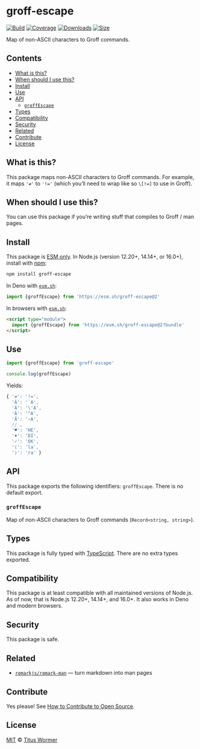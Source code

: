 # groff-escape

[![Build][build-badge]][build]
[![Coverage][coverage-badge]][coverage]
[![Downloads][downloads-badge]][downloads]
[![Size][size-badge]][size]

Map of non-ASCII characters to Groff commands.

## Contents

*   [What is this?](#what-is-this)
*   [When should I use this?](#when-should-i-use-this)
*   [Install](#install)
*   [Use](#use)
*   [API](#api)
    *   [`groffEscape`](#groffescape)
*   [Types](#types)
*   [Compatibility](#compatibility)
*   [Security](#security)
*   [Related](#related)
*   [Contribute](#contribute)
*   [License](#license)

## What is this?

This package maps non-ASCII characters to Groff commands.
For example, it maps `'≠'` to `'!='` (which you’ll need to wrap like so `\[!=]`
to use in Groff).

## When should I use this?

You can use this package if you’re writing stuff that compiles to Groff / man
pages.

## Install

This package is [ESM only][esm].
In Node.js (version 12.20+, 14.14+, or 16.0+), install with [npm][]:

```sh
npm install groff-escape
```

In Deno with [`esm.sh`][esmsh]:

```js
import {groffEscape} from 'https://esm.sh/groff-escape@2'
```

In browsers with [`esm.sh`][esmsh]:

```html
<script type="module">
  import {groffEscape} from 'https://esm.sh/groff-escape@2?bundle'
</script>
```

## Use

```js
import {groffEscape} from 'groff-escape'

console.log(groffEscape)
```

Yields:

```js
{ '≠': '!=',
  'À': '`A',
  'Á': '\'A',
  'Â': '^A',
  'Ã': '~A',
  // …
  '♥': 'HE',
  '♦': 'DI',
  '✓': 'OK',
  '⟨': 'la',
  '⟩': 'ra' }
```

## API

This package exports the following identifiers: `groffEscape`.
There is no default export.

### `groffEscape`

Map of non-ASCII characters to Groff commands (`Record<string, string>`).

## Types

This package is fully typed with [TypeScript][].
There are no extra types exported.

## Compatibility

This package is at least compatible with all maintained versions of Node.js.
As of now, that is Node.js 12.20+, 14.14+, and 16.0+.
It also works in Deno and modern browsers.

## Security

This package is safe.

## Related

*   [`remarkjs/remark-man`](https://github.com/remarkjs/remark-man)
    — turn markdown into man pages

## Contribute

Yes please!
See [How to Contribute to Open Source][contribute].

## License

[MIT][license] © [Titus Wormer][author]

<!-- Definitions -->

[build-badge]: https://github.com/wooorm/groff-escape/workflows/main/badge.svg

[build]: https://github.com/wooorm/groff-escape/actions

[coverage-badge]: https://img.shields.io/codecov/c/github/wooorm/groff-escape.svg

[coverage]: https://codecov.io/github/wooorm/groff-escape

[downloads-badge]: https://img.shields.io/npm/dm/groff-escape.svg

[downloads]: https://www.npmjs.com/package/groff-escape

[size-badge]: https://img.shields.io/bundlephobia/minzip/groff-escape.svg

[size]: https://bundlephobia.com/result?p=groff-escape

[npm]: https://docs.npmjs.com/cli/install

[esmsh]: https://esm.sh

[license]: license

[author]: https://wooorm.com

[esm]: https://gist.github.com/sindresorhus/a39789f98801d908bbc7ff3ecc99d99c

[typescript]: https://www.typescriptlang.org

[contribute]: https://opensource.guide/how-to-contribute/
